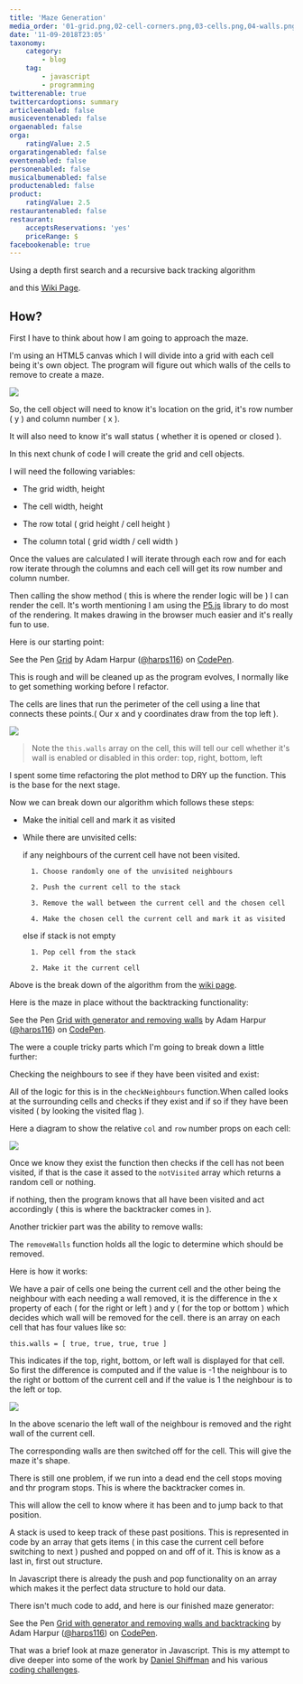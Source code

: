 ```yaml
---
title: 'Maze Generation'
media_order: '01-grid.png,02-cell-corners.png,03-cells.png,04-walls.png'
date: '11-09-2018T23:05'
taxonomy:
    category:
        - blog
    tag:
        - javascript
        - programming
twitterenable: true
twittercardoptions: summary
articleenabled: false
musiceventenabled: false
orgaenabled: false
orga:
    ratingValue: 2.5
orgaratingenabled: false
eventenabled: false
personenabled: false
musicalbumenabled: false
productenabled: false
product:
    ratingValue: 2.5
restaurantenabled: false
restaurant:
    acceptsReservations: 'yes'
    priceRange: $
facebookenable: true
---
```


Using a depth first search and a recursive back tracking algorithm

and this [Wiki Page](https://en.wikipedia.org/wiki/Maze_generation_algorithm#Recursive_backtracker).

## How?

First I have to think about how I am going to approach the maze.

I'm using an HTML5 canvas which I will divide into a grid with each cell being it's own object. The program will figure out which walls of the cells to remove to create a maze.

![](01-grid.png)

So, the cell object will need to know it's location on the grid, it's row number ( y ) and column number ( x ).

It will also need to know it's wall status ( whether it is opened or closed ).

In this next chunk of code I will create the grid and cell objects.

I will need the following variables:

* The grid width, height

* The cell width, height 

* The row total ( grid height / cell height )

* The column total ( grid width / cell width )

Once the values are calculated I will iterate through each row and for each row iterate through the columns and each cell will get its row number and column number.

Then calling the show method ( this is where the render logic will be ) I can render the cell. It's worth mentioning I am using the [P5.js](https://p5js.org/reference/) library to do most of the rendering. It makes drawing in the browser much easier and it's really fun to use.

Here is our starting point:


<p data-height="650" data-theme-id="0" data-slug-hash="dqJZWz" data-default-tab="js,result" data-user="harps116" data-pen-title="Grid" class="codepen">See the Pen <a href="https://codepen.io/harps116/pen/dqJZWz/">Grid</a> by Adam Harpur (<a href="https://codepen.io/harps116">@harps116</a>) on <a href="https://codepen.io">CodePen</a>.</p>
<script async src="https://static.codepen.io/assets/embed/ei.js"></script>

This is rough and will be cleaned up as the program evolves, I normally like to get something working before I refactor.

The cells are lines that run the perimeter of the cell using a line that connects these points.( Our x and y coordinates draw from the top left ).

![](02-cell-corners.png)

> Note the `this.walls` array on the cell, this will tell our cell whether it's wall is enabled or disabled in this order: top, right, bottom, left

I spent some time refactoring the plot method to DRY up the function. This is the base for the next stage.

Now we can break down our algorithm which follows these steps:

* Make the initial cell and mark it as visited
* While there are unvisited cells:
    
    if any neighbours of the current cell have not been visited.
       
        1. Choose randomly one of the unvisited neighbours

        2. Push the current cell to the stack

        3. Remove the wall between the current cell and the chosen cell

        4. Make the chosen cell the current cell and mark it as visited
    
    else if stack is not empty
        
        1. Pop cell from the stack
        
        2. Make it the current cell

Above is the break down of the algorithm from the [wiki page](https://en.wikipedia.org/wiki/Maze_generation_algorithm#Recursive_backtracker). 

Here is the maze in place without the backtracking functionality:

<p data-height="650" data-theme-id="0" data-slug-hash="JappvQ" data-default-tab="js,result" data-user="harps116" data-pen-title="Grid with generator and removing walls" class="codepen">See the Pen <a href="https://codepen.io/harps116/pen/JappvQ/">Grid with generator and removing walls</a> by Adam Harpur (<a href="https://codepen.io/harps116">@harps116</a>) on <a href="https://codepen.io">CodePen</a>.</p>
<script async src="https://static.codepen.io/assets/embed/ei.js"></script>



The were a couple tricky parts which I'm going to break down a little further:

Checking the neighbours to see if they have been visited and exist:

All of the logic for this is in the `checkNeighbours` function.When called looks at the surrounding cells and checks if they exist and if so if they have been visited ( by looking the visited flag ).

Here a diagram to show the relative `col` and `row` number props on each cell:

![](03-cells.png)

Once we know they exist the function then checks if the cell has not been visited, if that is the case it assed to the `notVisited` array which returns a random cell or nothing.

if nothing, then the program knows that all have been visited and act accordingly ( this is where the backtracker comes in ).

Another trickier part was the ability to remove walls: 

The `removeWalls` function holds all the logic to determine which should be removed.

Here is how it works:

We have a pair of cells one being the current cell and the other being the neighbour with each needing a wall removed, it is the difference in the x property of each ( for the right or left ) and y ( for the top or bottom ) which decides which wall will be removed for the cell. there is an array on each cell that has four values like so:

`this.walls = [ true, true, true, true ]`

This indicates if the top, right, bottom, or left wall is displayed for that cell. So first the difference is computed and if the value is -1 the neighbour is to the right or bottom of the current cell and if the value is 1 the neighbour is to the left or top.

![](04-walls.png)


In the above scenario the left wall of the neighbour is removed and the right wall of the current cell.

The corresponding walls are then switched off for the cell. This will give the maze it's shape.

There is still one problem, if we run into a dead end the cell stops moving and thr program stops. This is where the backtracker comes in.

This will allow the cell to know where it has been and to jump back to that position.

A stack is used to keep track of these past positions. This is represented in code by an array that gets items ( in this case the current cell before switching to next ) pushed and popped on and off of it. This is know as a last in, first out structure.

In Javascript there is already the push and pop functionality on an array which makes it the perfect data structure to hold our data.

There isn't much code to add, and here is our finished maze generator:

<p data-height="650" data-theme-id="0" data-slug-hash="NLyBJJ" data-default-tab="js,result" data-user="harps116" data-pen-title="Grid with generator and removing walls and backtracking" class="codepen">See the Pen <a href="https://codepen.io/harps116/pen/NLyBJJ/">Grid with generator and removing walls and backtracking</a> by Adam Harpur (<a href="https://codepen.io/harps116">@harps116</a>) on <a href="https://codepen.io">CodePen</a>.</p>
<script async src="https://static.codepen.io/assets/embed/ei.js"></script>


That was a brief look at maze generator in Javascript. This is my attempt to dive deeper into some of the work by [Daniel Shiffman](https://shiffman.net/) and his various [coding challenges](https://www.youtube.com/watch?v=HyK_Q5rrcr4&t).